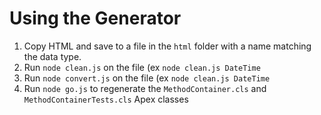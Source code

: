 # Using the Generator

1. Copy HTML and save to a file in the `html` folder with a name matching the data type.
1. Run `node clean.js` on the file (ex `node clean.js DateTime`
1. Run `node convert.js` on the file (ex `node clean.js DateTime`
1. Run `node go.js` to regenerate the `MethodContainer.cls` and `MethodContainerTests.cls` Apex classes
